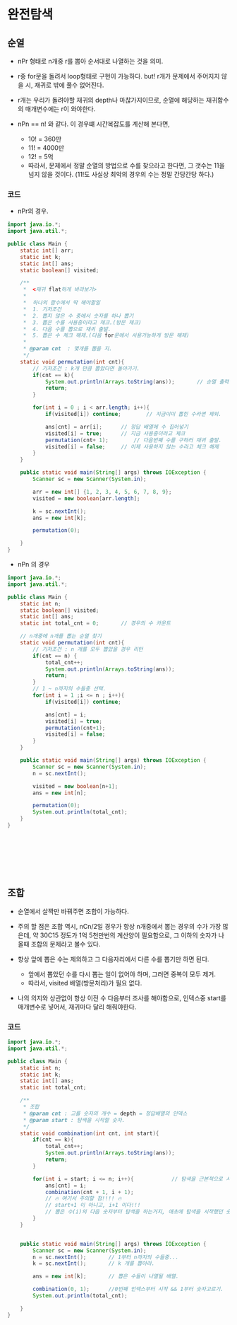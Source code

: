 # 완전탐색




## 순열

* nPr 형태로 n개중 r를 뽑아 순서대로 나열하는 것을 의미.

* r중 for문을 돌려서 loop형태로 구현이 가능하다. but! r개가 문제에서 주어지지 않을 시, 재귀로 밖에 풀수 없어진다.

* r개는 우리가 돌려야할 재귀의 depth나 마찮가지이므로, 순열에 해당하는 재귀함수의 매개변수에는 r이 와야한다.

* nPn == n! 와 같다. 이 경우떄 시간복잡도를 계산해 본다면, 
    - 10! = 360만
    - 11! = 4000만
    - 12! = 5억
    - 따라서, 문제에서 정말 순열의 방법으로 수를 찾으라고 한다면, 그 갯수는 11을 넘지 않을 것이다. (11!도 사실상 최악의 경우의 수는 정말 간당간당 하다.)

### 코드

* nPr의 경우.

```java
import java.io.*;
import java.util.*;

public class Main {
    static int[] arr;
    static int k;
    static int[] ans;
    static boolean[] visited;

    /**
     *  <재귀 flat하게 바라보기>
     *
     *  하나의 함수에서 딱 해야할일
     *  1. 기저조건
     *  2. 뽑지 않은 수 중에서 숫자를 하나 뽑기
     *  3. 뽑은 수를 사용중이라고 체크.(방문 체크)
     *  4. 다음 수를 뽑으로 재귀 출발.
     *  5. 뽑은 수 체크 해제.(다음 for문에서 사용가능하게 방문 해제)
     *
     * @param cnt  : 몇개를 뽑을 지.
     */
    static void permutation(int cnt){
        // 기저조건 : k개 만큼 뽑았다면 돌아가기.
        if(cnt == k){
            System.out.println(Arrays.toString(ans));       // 순열 출력
            return;
        }

        for(int i = 0 ; i < arr.length; i++){
            if(visited[i]) continue;        // 지금이미 뽑힌 수라면 제외.

            ans[cnt] = arr[i];      // 정답 배열에 수 집어넣기
            visited[i] = true;      // 지금 사용중이라고 체크
            permutation(cnt+ 1);        // 다음번째 수를 구하러 재귀 출발.
            visited[i] = false;     // 이제 사용하지 않는 수라고 체크 해제
        }
    }

    public static void main(String[] args) throws IOException {
        Scanner sc = new Scanner(System.in);

        arr = new int[] {1, 2, 3, 4, 5, 6, 7, 8, 9};
        visited = new boolean[arr.length];

        k = sc.nextInt();
        ans = new int[k];

        permutation(0);

    }
}


```

* nPn 의 경우

```java
import java.io.*;
import java.util.*;

public class Main {
    static int n;
    static boolean[] visited;
    static int[] ans;
    static int total_cnt = 0;       // 경우의 수 카운트

    // n개중에 n개를 뽑는 순열 찾기
    static void permutation(int cnt){
        // 기저조건 : n 개를 모두 뽑았을 경우 리턴
        if(cnt == n) {
            total_cnt++;
            System.out.println(Arrays.toString(ans));
            return;
        }
        // 1 ~ n까지의 수들중 선택.
        for(int i = 1 ;i <= n ; i++){
            if(visited[i]) continue;

            ans[cnt] = i;
            visited[i] = true;
            permutation(cnt+1);
            visited[i] = false;
        }
    }

    public static void main(String[] args) throws IOException {
        Scanner sc = new Scanner(System.in);
        n = sc.nextInt();

        visited = new boolean[n+1];
        ans = new int[n];

        permutation(0);
        System.out.println(total_cnt);
    }
}

```

<br>
<br>
<br>
<br>
<br>

## 조합

* 순열에서 살짝만 바꿔주면 조합이 가능하다.

* 주의 할 점은 조합 역시, nCn/2일 경우가 항상 n개중에서 뽑는 경우의 수가 가장 많은데, 약 30C15 정도가 1억 5천만번의 계산양이 필요함으로, 그 이하의 숫자가 나올때 조합의 문제라고 볼수 있다.

* 항상 앞에 뽑은 수는 제외하고 그 다음자리에서 다른 수를 뽑기만 하면 된다.
    - 앞에서 뽑았던 수를 다시 뽑는 일이 없어야 하며, 그러면 중복이 모두 제거.
    - 따라서, visited 배열(방문처리)가 필요 없다.

* 나의 의지와 상관없이 항상 이전 수 다음부터 조사를 해야함으로, 인덱스중 start를 매개변수로 넣어서, 재귀마다 달리 해줘야한다.


### 코드

```java
import java.io.*;
import java.util.*;

public class Main {
    static int n;
    static int k;
    static int[] ans;
    static int total_cnt;

    /**
     * 조합
     * @param cnt : 고를 숫자의 개수 = depth = 정답배열의 인덱스
     * @param start : 탐색을 시작할 숫자.
     */
    static void combination(int cnt, int start){
        if(cnt == k){
            total_cnt++;
            System.out.println(Arrays.toString(ans));
            return;
        }

        for(int i = start; i <= n; i++){            // 탐색을 근본적으로 시작할 숫자만 지정 -> start
            ans[cnt] = i;
            combination(cnt + 1, i + 1);
            // 🔥 여기서 주의할 점!!!! 🔥
            // start+1 이 아니고, i+1 이다!!!
            // 뽑은 수(i)의 다음 숫자부터 탐색을 하는거지, 애초에 탐색을 시작했던 숫자 다음부터 시작이 아니다.
        }
    }


    public static void main(String[] args) throws IOException {
        Scanner sc = new Scanner(System.in);
        n = sc.nextInt();       // 1부터 n까지의 수들중...
        k = sc.nextInt();       // k 개를 뽑아라.

        ans = new int[k];       // 뽑은 수들이 나열될 배열.

        combination(0, 1);      //0번째 인덱스부터 시작 && 1부터 숫자고르기.
        System.out.println(total_cnt);

    }
}


```























